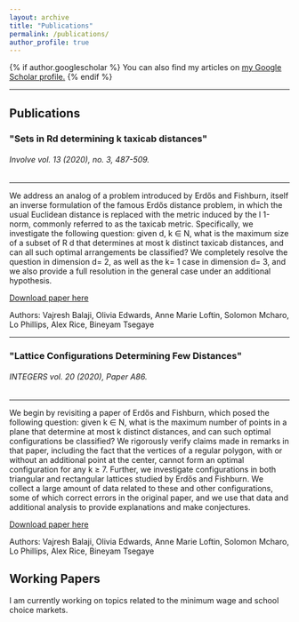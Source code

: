 ```yaml
---
layout: archive
title: "Publications"
permalink: /publications/
author_profile: true
---
```


{% if author.googlescholar %}
  You can also find my articles on <u><a href="{{author.googlescholar}}">my Google Scholar profile</a>.</u>
{% endif %}

---

## Publications 

### "Sets in Rd determining k taxicab distances"
###### Involve vol. 13 (2020), no. 3, 487-509.
---
We address an analog of a problem introduced by Erdős and Fishburn, itself an inverse formulation of the famous Erdős distance problem, in which the usual Euclidean distance is replaced with the metric induced by the l 1-norm, commonly referred to as the taxicab metric. Specifically, we investigate the following question: given d, k ∈ N, what is the maximum size of a subset of R d that determines at most k distinct taxicab distances, and can all such optimal arrangements be classified? We completely resolve the question in dimension d= 2, as well as the k= 1 case in dimension d= 3, and we also provide a full resolution in the general case under an additional hypothesis.

[Download paper here](http://oliviafrances-edwards.github.io/files/sets_in_rd_determining_k_taxicab_distances.pdf)

Authors: Vajresh Balaji, Olivia Edwards, Anne Marie Loftin, Solomon Mcharo, Lo Phillips, Alex Rice, Bineyam Tsegaye

---
### "Lattice Configurations Determining Few Distances"
###### INTEGERS vol. 20 (2020), Paper A86.
---
We begin by revisiting a paper of Erdős and Fishburn, which posed the following question: given k ∈ N, what is the maximum number of points in a plane that determine at most k distinct distances, and can such optimal configurations be classified? We rigorously verify claims made in remarks in that paper, including the fact that the vertices of a regular polygon, with or without an additional point at the center, cannot form an optimal configuration for any k ≥ 7. Further, we investigate configurations in both triangular and rectangular lattices studied by Erdős and Fishburn. We collect a large amount of data related to these and other configurations, some of which correct errors in the original paper, and we use that data and additional analysis to provide explanations and make conjectures.

[Download paper here](http://oliviafrances-edwards.github.io/files/lattice_configurations_determining_few_distances.pdf)

Authors: Vajresh Balaji, Olivia Edwards, Anne Marie Loftin, Solomon Mcharo, Lo Phillips, Alex Rice, Bineyam Tsegaye

## Working Papers

I am currently working on topics related to the minimum wage and school choice markets.
